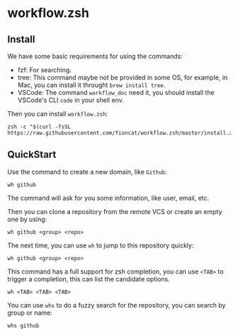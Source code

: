 # workflow.zsh

## Install

We have some basic requirements for using the commands:

- fzf: For searching.
- tree: This command maybe not be provided in some OS, for example, in Mac, you can install it throught `brew install tree`.
- VSCode: The command `workflow_doc` need it, you should install the VSCode's CLI `code` in your shell env.

Then you can install `workflow.zsh`:

```shell
zsh -c "$(curl -fsSL https://raw.githubusercontent.com/fioncat/workflow.zsh/master/install.zsh)"
```

## QuickStart

Use the command to create a new domain, like `Github`:

```shell
wh github
```

The command will ask for you some information, like user, email, etc.

Then you can clone a repository from the remote VCS or create an empty one by using:

```shell
wh github <group> <repo>
```

The next time, you can use `wh` to jump to this repository quickly:

```shell
wh github <group> <repo>
```

This command has a full support for zsh completion, you can use `<TAB>` to trigger a completion, this can list the candidate options.

```shell
wh <TAB> <TAB> <TAB>
```

You can use `whs` to do a fuzzy search for the repository, you can search by group or name:

```shell
whs github
```
